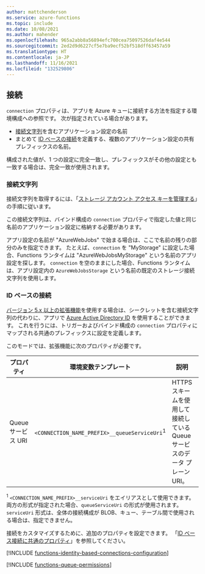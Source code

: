 ```yaml
---
author: mattchenderson
ms.service: azure-functions
ms.topic: include
ms.date: 10/08/2021
ms.author: mahender
ms.openlocfilehash: 965a2abb8a56894efc700cea75097526daf4e544
ms.sourcegitcommit: 2ed2d9d6227cf5e7ba9ecf52bf518dff63457a59
ms.translationtype: HT
ms.contentlocale: ja-JP
ms.lasthandoff: 11/16/2021
ms.locfileid: "132529806"
---
```

## <a name="connections"></a>接続

`connection` プロパティは、アプリを Azure キューに接続する方法を指定する環境構成への参照です。 次が指定されている場合があります。

- [接続文字列](#connection-string)を含むアプリケーション設定の名前
- まとめて [ID ベースの接続](#identity-based-connections)を定義する、複数のアプリケーション設定の共有プレフィックスの名前。

構成された値が、1 つの設定に完全一致し、プレフィックスがその他の設定とも一致する場合は、完全一致が使用されます。

### <a name="connection-string"></a>接続文字列

接続文字列を取得するには、「[ストレージ アカウント アクセス キーを管理する](../articles/storage/common/storage-account-keys-manage.md)」の手順に従います。

この接続文字列は、バインド構成の `connection` プロパティで指定した値と同じ名前のアプリケーション設定に格納する必要があります。

アプリ設定の名前が "AzureWebJobs" で始まる場合は、ここで名前の残りの部分のみを指定できます。 たとえば、`connection` を "MyStorage" に設定した場合、Functions ランタイムは "AzureWebJobsMyStorage" という名前のアプリ設定を探します。 `connection` を空のままにした場合、Functions ランタイムは、アプリ設定内の `AzureWebJobsStorage` という名前の既定のストレージ接続文字列を使用します。

### <a name="identity-based-connections"></a>ID ベースの接続

[バージョン 5.x 以上の拡張機能](../articles/azure-functions/functions-bindings-storage-queue.md#storage-extension-5x-and-higher)を使用する場合は、シークレットを含む接続文字列の代わりに、アプリで [Azure Active Directory ID](../articles/active-directory/fundamentals/active-directory-whatis.md) を使用することができます。 これを行うには、トリガーおよびバインド構成の `connection` プロパティにマップされる共通のプレフィックスに設定を定義します。

このモードでは、拡張機能に次のプロパティが必要です。

| プロパティ                  | 環境変数テンプレート                       |説明                                | 値の例 |
|---------------------------|-----------------------------------------------------|--------------------------------------------|---------|
| Queue サービス URI | `<CONNECTION_NAME_PREFIX>__queueServiceUri`<sup>1</sup>  | HTTPS スキームを使用して接続している Queue サービスのデータ プレーン URI。 | https://<storage_account_name>.queue.core.windows.net |

<sup>1</sup> `<CONNECTION_NAME_PREFIX>__serviceUri` をエイリアスとして使用できます。 両方の形式が指定された場合、`queueServiceUri` の形式が使用されます。 `serviceUri` 形式は、全体の接続構成が BLOB、キュー、テーブル間で使用される場合は、指定できません。

接続をカスタマイズするために、追加のプロパティを設定できます。 「[ID ベース接続に共通のプロパティ](../articles/azure-functions/functions-reference.md#common-properties-for-identity-based-connections)」を参照してください。

[!INCLUDE [functions-identity-based-connections-configuration](./functions-identity-based-connections-configuration.md)]

[!INCLUDE [functions-queue-permissions](./functions-queue-permissions.md)]
